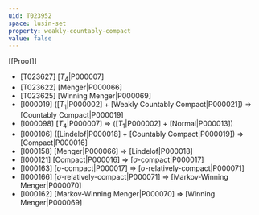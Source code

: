 ```yaml
---
uid: T023952
space: lusin-set
property: weakly-countably-compact
value: false
---
```

[[Proof]]

* [T023627] [$T_4$|P000007]
* [T023622] [Menger|P000066]
* [T023625] [Winning Menger|P000069]
* [I000019] ([$T_1$|P000002] + [Weakly Countably Compact|P000021]) => [Countably Compact|P000019]
* [I000098] [$T_4$|P000007] => ([$T_1$|P000002] + [Normal|P000013])
* [I000106] ([Lindelof|P000018] + [Countably Compact|P000019]) => [Compact|P000016]
* [I000158] [Menger|P000066] => [Lindelof|P000018]
* [I000121] [Compact|P000016] => [$\sigma$-compact|P000017]
* [I000163] [$\sigma$-compact|P000017] => [$\sigma$-relatively-compact|P000071]
* [I000166] [$\sigma$-relatively-compact|P000071] => [Markov-Winning Menger|P000070]
* [I000162] [Markov-Winning Menger|P000070] => [Winning Menger|P000069]

